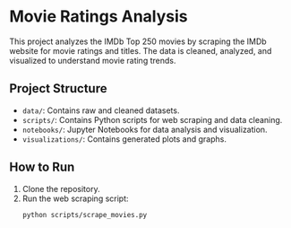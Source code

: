 # Movie Ratings Analysis

This project analyzes the IMDb Top 250 movies by scraping the IMDb website for movie ratings and titles. The data is cleaned, analyzed, and visualized to understand movie rating trends.

## Project Structure
- `data/`: Contains raw and cleaned datasets.
- `scripts/`: Contains Python scripts for web scraping and data cleaning.
- `notebooks/`: Jupyter Notebooks for data analysis and visualization.
- `visualizations/`: Contains generated plots and graphs.

## How to Run
1. Clone the repository.
2. Run the web scraping script:
   ```bash
   python scripts/scrape_movies.py
